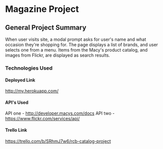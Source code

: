 <h1>Magazine Project</h1>

<h2>General Project Summary</h2>

<p>When user visits site, a modal prompt asks for user's name and what occasion they're shopping for. The page displays a list of brands, and user selects one from a menu. Items from the Macy's product catalog, and images from Flickr, are displayed as search results.</p>

<h3>Technologies Used</h3>

<h4>Deployed Link</h4>

http://my.herokuapp.com/

<h4>API's Used</h4>

API one - <a href="http://developer.macys.com/docs" target="_blank">http://developer.macys.com/docs</a>
API two - <a href="https://www.flickr.com/services/api/">https://www.flickr.com/services/api/</a>

<h4>Trello Link</h4>

<a href="https://trello.com/b/SRhmJ7w6/rcb-catalog-project" target="_blank">https://trello.com/b/SRhmJ7w6/rcb-catalog-project</a>